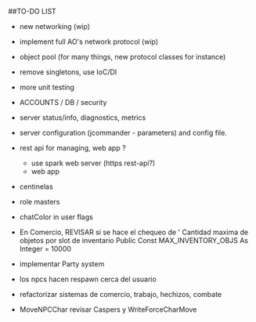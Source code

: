 ##TO-DO LIST

* new networking (wip)
* implement full AO's network protocol (wip)


* object pool (for many things, new protocol classes for instance)
* remove singletons, use IoC/DI
* more unit testing

* ACCOUNTS / DB / security
* server status/info, diagnostics, metrics
* server configuration (jcommander - parameters) and config file.
* rest api for managing, web app ?
	* use spark web server (https rest-api?)
	* web app


* centinelas
* role masters
* chatColor in user flags
* En Comercio, REVISAR si se hace el chequeo de 
	' Cantidad maxima de objetos por slot de inventario
	Public Const MAX_INVENTORY_OBJS As Integer = 10000
* implementar Party system
* los npcs hacen respawn cerca del usuario
* refactorizar sistemas de comercio, trabajo, hechizos, combate
* MoveNPCChar revisar Caspers y WriteForceCharMove